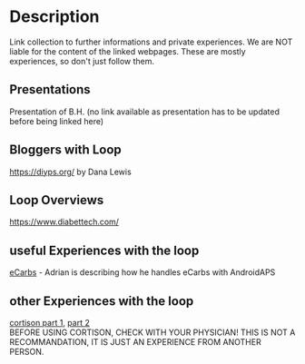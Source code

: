 # Description
Link collection to further informations and private experiences. We are NOT liable for the content of the linked webpages. These are mostly experiences, so don't just follow them.

## Presentations
Presentation of B.H. (no link available as presentation has to be updated before being linked here)

## Bloggers with Loop
https://diyps.org/ by Dana Lewis

## Loop Overviews
https://www.diabettech.com/

## useful Experiences with the loop
[eCarbs](https://adriansloop.blogspot.co.at/2018/04/page-margin-0.html) - Adrian is describing how he handles eCarbs with AndroidAPS

## other Experiences with the loop
[cortison part 1](https://www.blood-sugar-lounge.de/2018/10/diabetes-typ-1-und-kortison-therapie-war-da-was-teil-1/), [part 2](https://www.blood-sugar-lounge.de/2018/11/diabetes-typ-1-und-kortison-therapie-war-da-was-teil-2/) <br>
BEFORE USING CORTISON, CHECK WITH YOUR PHYSICIAN! THIS IS NOT A RECOMMANDATION, IT IS JUST AN EXPERIENCE FROM ANOTHER PERSON.


